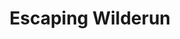 ---
title: Escaping Wilderun
layout: collection
permalink: /escaping-wilderun/
collection: escaping-wilderun
entries_layout: grid
classes: wide
---